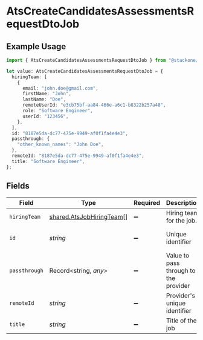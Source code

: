 # AtsCreateCandidatesAssessmentsRequestDtoJob

## Example Usage

```typescript
import { AtsCreateCandidatesAssessmentsRequestDtoJob } from "@stackone/stackone-client-ts/sdk/models/shared";

let value: AtsCreateCandidatesAssessmentsRequestDtoJob = {
  hiringTeam: [
    {
      email: "john.doe@gmail.com",
      firstName: "John",
      lastName: "Doe",
      remoteUserId: "e3cb75bf-aa84-466e-a6c1-b8322b257a48",
      role: "Software Engineer",
      userId: "123456",
    },
  ],
  id: "8187e5da-dc77-475e-9949-af0f1fa4e4e3",
  passthrough: {
    "other_known_names": "John Doe",
  },
  remoteId: "8187e5da-dc77-475e-9949-af0f1fa4e4e3",
  title: "Software Engineer",
};
```

## Fields

| Field                                                                       | Type                                                                        | Required                                                                    | Description                                                                 | Example                                                                     |
| --------------------------------------------------------------------------- | --------------------------------------------------------------------------- | --------------------------------------------------------------------------- | --------------------------------------------------------------------------- | --------------------------------------------------------------------------- |
| `hiringTeam`                                                                | [shared.AtsJobHiringTeam](../../../sdk/models/shared/atsjobhiringteam.md)[] | :heavy_minus_sign:                                                          | Hiring team for the job.                                                    |                                                                             |
| `id`                                                                        | *string*                                                                    | :heavy_minus_sign:                                                          | Unique identifier                                                           | 8187e5da-dc77-475e-9949-af0f1fa4e4e3                                        |
| `passthrough`                                                               | Record<string, *any*>                                                       | :heavy_minus_sign:                                                          | Value to pass through to the provider                                       | {<br/>"other_known_names": "John Doe"<br/>}                                 |
| `remoteId`                                                                  | *string*                                                                    | :heavy_minus_sign:                                                          | Provider's unique identifier                                                | 8187e5da-dc77-475e-9949-af0f1fa4e4e3                                        |
| `title`                                                                     | *string*                                                                    | :heavy_minus_sign:                                                          | Title of the job                                                            | Software Engineer                                                           |